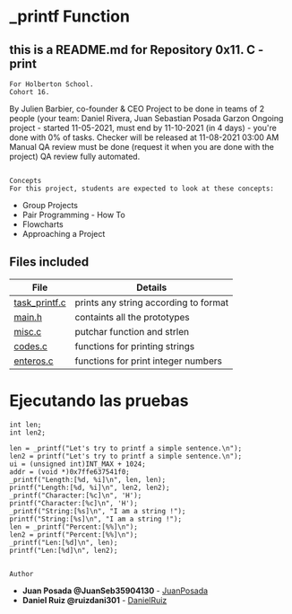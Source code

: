 # _printf Function

## this is a README.md for Repository 0x11. C - print

```
For Holberton School.
Cohort 16.
```
   By Julien Barbier, co-founder & CEO
   Project to be done in teams of 2 people (your team: Daniel Rivera, Juan Sebastian Posada Garzon
   Ongoing project - started 11-05-2021, must end by 11-10-2021 (in 4 days) - you're done with 0% of tasks.
   Checker will be released at 11-08-2021 03:00 AM
   Manual QA review must be done (request it when you are done with the project)
   QA review fully automated.
```

Concepts
For this project, students are expected to look at these concepts:

```
* Group Projects
* Pair Programming - How To
* Flowcharts
* Approaching a Project


## Files included

| File                 | Details                                    |
|--------------------- | ------------------------------------------ |
| [task_printf.c](./a.out) | prints any string according to format  |
| [main.h](./main.h)   | containts all the prototypes               |
| [misc.c](./misc.c)   | putchar function and strlen                |
| [codes.c](./strings.c) | functions for printing strings           |
| [enteros.c](./numbers.c) | functions for print integer numbers    |

# Ejecutando las pruebas

	int len;
	int len2;

    len = _printf("Let's try to printf a simple sentence.\n");
    len2 = printf("Let's try to printf a simple sentence.\n");
    ui = (unsigned int)INT_MAX + 1024;
    addr = (void *)0x7ffe637541f0;
    _printf("Length:[%d, %i]\n", len, len);
    printf("Length:[%d, %i]\n", len2, len2);
    _printf("Character:[%c]\n", 'H');
    printf("Character:[%c]\n", 'H');
    _printf("String:[%s]\n", "I am a string !");
    printf("String:[%s]\n", "I am a string !");
    len = _printf("Percent:[%%]\n");
    len2 = printf("Percent:[%%]\n");
    _printf("Len:[%d]\n", len);
    printf("Len:[%d]\n", len2);
```

Author
```
* **Juan Posada @JuanSeb35904130** - [JuanPosada](https://github.com/Juansepo13)
* **Daniel Ruiz @ruizdani301** - [DanielRuiz](https://github.com/ruizdani301)
```
